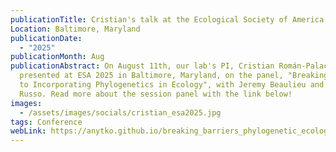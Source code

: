 ```yaml
---
publicationTitle: Cristian's talk at the Ecological Society of America Conference (ESA 2025)
Location: Baltimore, Maryland
publicationDate:
  - "2025"
publicationMonth: Aug
publicationAbstract: On August 11th, our lab's PI, Cristian Román-Palacios,
  presented at ESA 2025 in Baltimore, Maryland, on the panel, "Breaking Barriers
  to Incorporating Phylogenetics in Ecology", with Jeremy Beaulieu and Laura
  Russo. Read more about the session panel with the link below!
images:
  - /assets/images/socials/cristian_esa2025.jpg
tags: Conference
webLink: https://anytko.github.io/breaking_barriers_phylogenetic_ecology/
---
```

